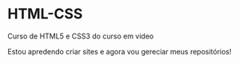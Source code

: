 # HTML-CSS
 Curso de HTML5 e CSS3 do curso em video

Estou apredendo criar sites e agora vou gereciar meus repositórios!
